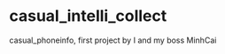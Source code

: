 casual_intelli_collect
======================

casual_phoneinfo, first project by I and my boss MinhCai
